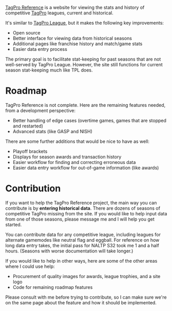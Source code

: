 [TagPro Reference](https://www.tagpro-reference.com) is a website for viewing the stats and history of competitive [TagPro](https://tagpro.gg) leagues, current and historical.

It's similar to [TagPro League](https://www.tagproleague.com), but it makes the following key improvements:

- Open source
- Better interface for viewing data from historical seasons
- Additional pages like franchise history and match/game stats
- Easier data entry process

The primary goal is to facilitate stat-keeping for past seasons that are not well-served by TagPro League. However, the site still functions for current season stat-keeping much like TPL does.

# Roadmap

TagPro Reference is not complete. Here are the remaining features needed, from a development perspective:

- Better handling of edge cases (overtime games, games that are stopped and restarted)
- Advanced stats (like GASP and NISH)

There are some further additions that would be nice to have as well:

- Playoff brackets
- Displays for season awards and transaction history
- Easier workflow for finding and correcting erroneous data
- Easier data entry workflow for out-of-game information (like awards)

# Contribution

If you want to help the TagPro Reference project, the main way you can contribute is by **entering historical data**. There are dozens of seasons of competitive TagPro missing from the site. If you would like to help input data from one of those seasons, please message me and I will help you get started.

You can contribute data for any competitive league, including leagues for alternate gamemodes like neutral flag and eggball. For reference on how long data entry takes, the initial pass for NALTP S32 took me 1 and a half hours. (Seasons with worse documentation will take longer.)

If you would like to help in other ways, here are some of the other areas where I could use help:

- Procurement of quality images for awards, league trophies, and a site logo
- Code for remaining roadmap features

Please consult with me before trying to contribute, so I can make sure we're on the same page about the feature and how it should be implemented.